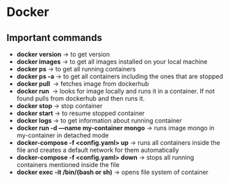 # Docker

## Important commands

- **docker version** → to get version
- **docker images** → to get all images installed on your local machine
- **docker ps** → to get all running containers
- **docker ps -a** → to get all containers including the ones that are stopped
- **docker pull <image>** → fetches image from dockerhub
- **docker run <image>** → looks for image locally and runs it in a container. If not found pulls from dockerhub and then runs it.
- **docker stop <container id>** → stop container
- **docker start <cont id>** → to resume stopped container
- **docker logs <cont id>** → to get information about running container
- **docker run -d —name my-container mongo** → runs image mongo in my-container in detached mode
- **docker-compose -f <config.yaml> up** → runs all containers inside the file and creates a default network for them automatically
- **docker-compose -f <config.yaml> down** → stops all running containers mentioned inside the file
- **docker exec -it <cont id> /bin/(bash or sh)** → opens file system of container